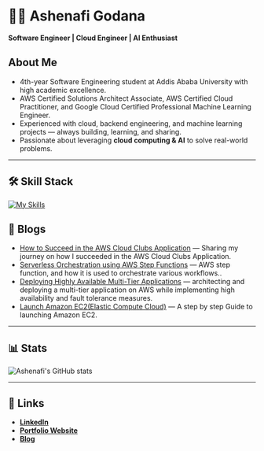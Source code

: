 # 👨‍💻 Ashenafi Godana 
**Software Engineer | Cloud Engineer | AI Enthusiast**

## About Me
- 4th-year Software Engineering student at Addis Ababa University with high academic excellence.  
- AWS Certified Solutions Architect Associate, AWS Certified Cloud Practitioner, and Google Cloud Certified Professional Machine Learning Engineer.  
- Experienced with cloud, backend engineering, and machine learning projects — always building, learning, and sharing.  
- Passionate about leveraging **cloud computing & AI** to solve real-world problems.  

---

## 🛠️ Skill Stack
[![My Skills](https://skillicons.dev/icons?i=python,docker,kubernetes,git,github,aws,gcp,postgresql,js,django,fastapi,html,css&theme=light)](https://skillicons.dev)

## 📝 Blogs
- [How to Succeed in the AWS Cloud Clubs Application](https://medium.com/@ashenafiGodana/how-to-succeed-in-the-aws-cloud-clubs-application-3b932e86aeff) — Sharing my journey on how I succeeded in the AWS Cloud Clubs Application.  
- [Serverless Orchestration using AWS Step Functions](https://medium.com/@ashenafiGodana/serverless-orchestration-using-aws-step-functions-3a3843454a61) — AWS step function, and how it is used to orchestrate various workflows..  
- [Deploying Highly Available Multi-Tier Applications](https://medium.com/@ashenafiGodana/deploying-highly-available-multi-tier-applications-9760d4bb8db5) —  architecting and deploying a multi-tier application on AWS while implementing high availability and fault tolerance measures.  
- [Launch Amazon EC2(Elastic Compute Cloud)](https://medium.com/@ashenafiGodana/deploy-amazon-ec2-elastic-compute-cloud-d02cd049ac10) — A step by step Guide to launching Amazon EC2.

---

## 📊 Stats
![Ashenafi's GitHub stats](https://github-readme-stats.vercel.app/api?username=ashenafiTech&show_icons=true&theme=tokyonight)

---

## 🔗 Links
- [**LinkedIn**](https://www.linkedin.com/in/ashenafig/)  
- [**Portfolio Website**](ashenafigodana.com)  
- [**Blog**](https://medium.com/@ashenafiGodana)

